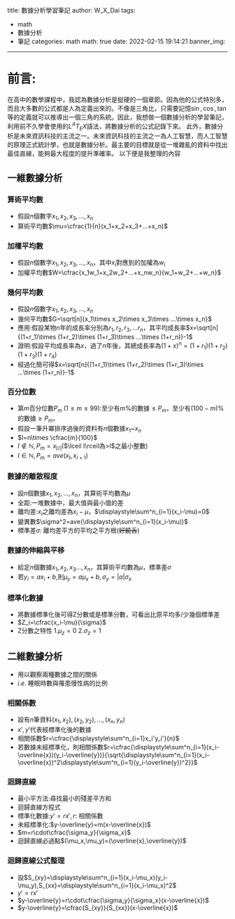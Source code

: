 title: 數據分析學習筆記
author: W_X_Dai
tags:
  - math
  - 數據分析
  - 筆記
categories: math
math: true
date: 2022-02-15 19:14:21
banner_img:
---
# 前言:

在高中的數學課程中，我認為數據分析是挺硬的一個章節。因為他的公式特別多，而且大多數的公式都是人為定義出來的。不像是三角比，只需要記憶$\sin ,\cos ,\tan$等的定義就可以推導出一個三角的系統。因此，我想做一個數據分析的學習筆記，利用前不久學會使用的$L^AT_EX$語法，將數據分析的公式記錄下來。
此外，數據分析是未來資訊科技的主流之一。未來資訊科技的主流之一為人工智慧，而人工智慧的原理正式統計學，也就是數據分析。最主要的目標就是從一堆雜亂的資料中找出最佳直線，能夠最大程度的提升準確率。
以下便是我整理的內容

<!-- more -->

## 一維數據分析

### 算術平均數
- 假設$n$個數字$x_1,x_2,x_3,...,x_n$
- 算術平均數$\mu=\cfrac{1}{n}(x_1+x_2+x_3+...+x_n)$

### 加權平均數

- 假設$n$個數字$x_1,x_2,x_3,...,x_n$，其中$x_i$對應到的加權為$w_i$
- 加權平均數$W=\cfrac{x_1w_1+x_2w_2+...+x_nw_n}{w_1+w_2+...+w_n}$

### 幾何平均數

- 假設$n$個數字$x_1,x_2,x_3,...,x_n$
- 幾何平均數$G=\sqrt[n]{x_1\times x_2\times x_3\times ...\times x_n}$
- 應用:假設某物$n$年的成長率分別為$r_1,r_2,r_3,...r_n$，其平均成長率$x=\sqrt[n]{(1+r_1)\times (1+r_2)\times (1+r_3)\times ...\times (1+r_n)}-1$
- 證明:假設平均成長率為$x$，過了$n$年後，其總成長率為$(1+x)^n=(1+r_1)(1+r_2)(1+r_3)(1+r_4)$
- 經過化簡可得$x=\sqrt[n]{(1+r_1)\times (1+r_2)\times (1+r_3)\times ...\times (1+r_n)}-1$

### 百分位數

- 第$m$百分位數$P_m\;(1\le m\le 99)$:至少有$m\%$的數據$\le P_m$，至少有$(100-m)\%$的數據$\ge P_m$，
- 假設一筆升冪排序過後的資料有$n$個數據$x_1$~$x_n$
- $I=n\times \cfrac{m}{100}$
- $I\notin \mathbb{N},P_m=x_{\lceil I\rceil}$($\lceil I\rceil為>I$之最小整數)
- $I\in\mathbb{N},P_m=ave(x_I,x_{I+1})$

### 數據的離散程度

- 設$n$個數據$x_1,x_2,...,x_n$，其算術平均數為$\mu$
- 全距:一堆數據中，最大值與最小值的差
- 離均差:$x_i$之離均差為$x_i-\mu$，$\displaystyle\sum^n_{i=1}(x_i-\mu)=0$
- 變異數$\sigma^2=ave(\displaystyle\sum^n_{i=1}(x_i-\mu))$
- 標準差$\sigma :\;$離均差平方的平均之平方根(~~好饒舌~~)

### 數據的伸縮與平移

- 給定$n$個數據$x_1,x_2,x_3...,x_n$，其算術平均數為$\mu$，標準差$\sigma$
- 若$y_i=ax_i+b,$則$\mu_y=a\mu_x+b,\sigma_y=|a|\sigma_x$


### 標準化數據

- 將數據標準化後可得Z分數或是標準分數，可看出比原平均多/少幾個標準差
- $Z_i=\cfrac{x_i-\mu}{\sigma}$
- Z分數之特性
    1.$\mu_z=0$
    2.$\sigma_z=1$

## 二維數據分析

- 用以觀察兩種數據之間的關係
- $i.e.$ 睡眠時數與罹患慢性病的比例

### 相關係數

- 設有$n$筆資料$(x_1,x_2),(x_2,y_2),...,(x_n,y_n)$
- $x',y'$代表經標準化後的數據
- 相關係數$r=\cfrac{\displaystyle\sum^n_{i=1}x_i'y_i'}{n}$
- 若數據未經標準化，則相關係數$r=\cfrac{\displaystyle\sum^n_{i=1}(x_i-\overline{x})(y_i-\overline{y})}{\sqrt{\displaystyle\sum^n_{i=1}(x_i-\overline{x})^2\displaystyle\sum^n_{i=1}(y_i-\overline{y})^2}}$

### 迴歸直線

- 最小平方法:尋找最小的殘差平方和
- 迴歸直線方程式
- 標準化數據:$y'=rx',r:\;$相關係數
- 未經標準化:$y-\overline{y}=m(x-\overline{x})$
- $m=r\cdot\cfrac{\sigma_y}{\sigma_x}$
- 迴歸直線必過點$(\mu_x,\mu_y)=(\overline{x},\overline{y})$

### 迴歸直線公式整理

- 設$S_{xy}=\displaystyle\sum^n_{i=1}(x_i-\mu_x)(y_i-\mu_y),S_{xx}=\displaystyle\sum^n_{i=1}(x_i-\mu_x)^2$
- $y'=rx'$
- $y-\overline{y}=r\cdot\cfrac{\sigma_y}{\sigma_x}(x-\overline{x})$
- $y-\overline{y}=\cfrac{S_{xy}}{S_{xx}}(x-\overline{x})$